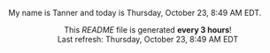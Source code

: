 My name is Tanner and today is Thursday, October 23, 8:49 AM EDT.

<p align="center">This <i>README</i> file is generated <b>every 3 hours</b>!</br>Last refresh: Thursday, October 23, 8:49 AM EDT<br /></p>
